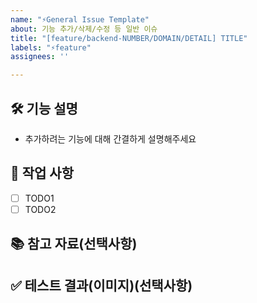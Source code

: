 ```yaml
---
name: "⚡General Issue Template"
about: 기능 추가/삭제/수정 등 일반 이슈
title: "[feature/backend-NUMBER/DOMAIN/DETAIL] TITLE"
labels: "⚡feature"
assignees: ''

---
```


## 🛠️ 기능 설명
- 추가하려는 기능에 대해 간결하게 설명해주세요

## 📝 작업 사항
- [ ] TODO1
- [ ] TODO2

## 📚 참고 자료(선택사항)
>

## ✅ 테스트 결과(이미지)(선택사항)
>
